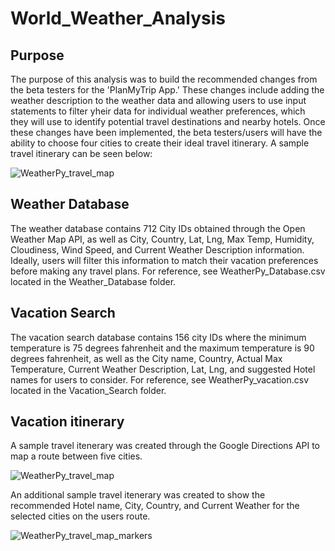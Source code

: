 # World_Weather_Analysis

## Purpose
The purpose of this analysis was to build the recommended changes from the beta testers for the 'PlanMyTrip App.' These changes include adding the weather description to the weather data and allowing users to use input statements to filter yheir data for individual weather preferences, which they will use to identify potential travel destinations and nearby hotels. Once these changes have been implemented, the beta testers/users will have the ability to choose four cities to create their ideal travel itinerary. A sample travel itinerary can be seen below:

![WeatherPy_travel_map](https://user-images.githubusercontent.com/95371617/152472613-4ac07e71-ed73-498f-83b2-aa22fdc464fc.png)

## Weather Database
The weather database contains 712 City IDs obtained through the Open Weather Map API, as well as City, Country, Lat, Lng, Max Temp, Humidity, Cloudiness, Wind Speed, and Current Weather Description information. Ideally, users will filter this information to match their vacation preferences before making any travel plans. For reference, see WeatherPy_Database.csv located in the Weather_Database folder.

## Vacation Search
The vacation search database contains 156 city IDs where the minimum temperature is 75 degrees fahrenheit and the maximum temperature is 90 degrees fahrenheit, as well as the City name, Country, Actual Max Temperature, Current Weather Description, Lat, Lng, and suggested Hotel names for users to consider. For reference, see WeatherPy_vacation.csv located in the Vacation_Search folder.

## Vacation itinerary
A sample travel itenerary was created through the Google Directions API to map a route between five cities. 

![WeatherPy_travel_map](https://user-images.githubusercontent.com/95371617/152474339-0eeffe27-4cab-44b7-a0ab-ee69d0bff2cb.png)

An additional sample travel itenerary was created to show the recommended Hotel name, City, Country, and Current Weather for the selected cities on the users route. 

![WeatherPy_travel_map_markers](https://user-images.githubusercontent.com/95371617/152474490-fb5b5ccf-59e0-49aa-897f-302075af79f1.png)

